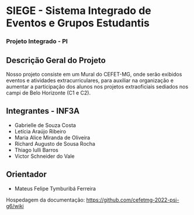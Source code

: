 # SIEGE - Sistema Integrado de Eventos e Grupos Estudantis
### Projeto Integrado - PI

## Descrição Geral do Projeto
Nosso projeto consiste em um Mural do CEFET-MG, onde serão exibidos eventos e atividades extracurriculares, para auxiliar na organização e aumentar a participação dos alunos nos projetos extraoficiais sediados nos campi de Belo Horizonte (C1 e C2).

## Integrantes - INF3A
* Gabrielle de Souza Costa
* Letícia Araújo Ribeiro
* Maria Alice Miranda de Oliveira
* Richard Augusto de Sousa Rocha
* Thiago Iulli Barros
* Victor Schneider do Vale

## Orientador
* Mateus Felipe Tymburibá Ferreira

Hospedagem da documentação: https://github.com/cefetmg-2022-psi-g6/wiki
